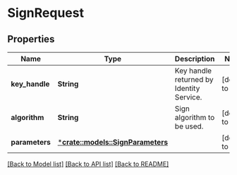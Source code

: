 # SignRequest

## Properties
Name | Type | Description | Notes
------------ | ------------- | ------------- | -------------
**key_handle** | **String** | Key handle returned by Identity Service. | [default to null]
**algorithm** | **String** | Sign algorithm to be used. | [default to null]
**parameters** | [***crate::models::SignParameters**](SignParameters.md) |  | [default to null]

[[Back to Model list]](../README.md#documentation-for-models) [[Back to API list]](../README.md#documentation-for-api-endpoints) [[Back to README]](../README.md)


